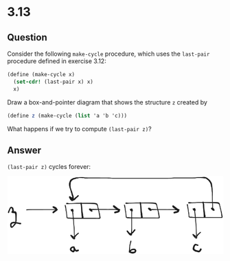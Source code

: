 # 3.13

## Question

Consider the following `make-cycle` procedure, which uses the `last-pair` procedure defined in exercise 3.12:

```scheme
(define (make-cycle x)
  (set-cdr! (last-pair x) x)
  x)
```

Draw a box-and-pointer diagram that shows the structure `z` created by

```scheme
(define z (make-cycle (list 'a 'b 'c)))
```

What happens if we try to compute `(last-pair z)`?

## Answer

`(last-pair z)` cycles forever:

![3.13.png](3.13.png)
